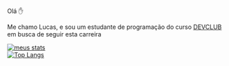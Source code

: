 Olá :raised_hand:

Me chamo Lucas, e sou um estudante de programação do curso <a href="https://rodolfomori.com.br/devclub/">DEVCLUB<a/> em busca de seguir esta carreira

[![meus stats](https://github-readme-stats.vercel.app/api?username=LeevackCordelli)](https://github.com/anuraghazra/github-readme-stats)
<br/>
[![Top Langs](https://github-readme-stats.vercel.app/api/top-langs/?username=LeevackCordelli)](https://github.com/anuraghazra/github-readme-stats)
